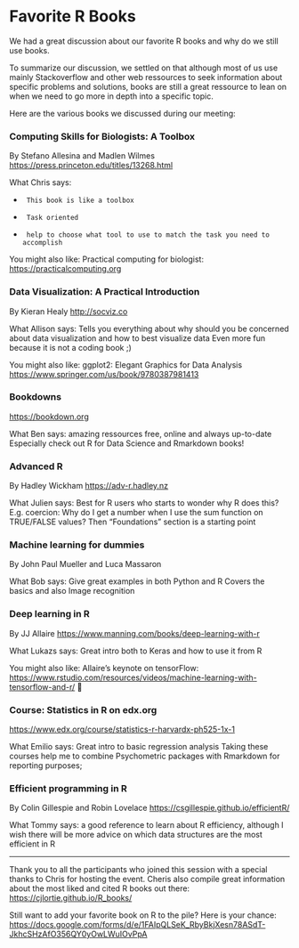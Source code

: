# Favorite R Books

We had a great discussion about our favorite R books and why do we still use books. 

To summarize our discussion, we settled on that although most of us use mainly Stackoverflow and other web ressources to seek information about specific problems and solutions, books are still a great ressource to lean on when we need to go more in depth into a specific topic. 

Here are the various books we discussed during our meeting:

### Computing Skills for Biologists: A Toolbox
By Stefano Allesina and Madlen Wilmes
https://press.princeton.edu/titles/13268.html
 
What Chris says:
-      This book is like a toolbox
-      Task oriented
-      help to choose what tool to use to match the task you need to accomplish
 
You might also like: 
Practical computing for biologist: https://practicalcomputing.org 
 
### Data Visualization: A Practical Introduction 
By Kieran Healy
http://socviz.co 
 
What Allison says:
Tells you everything about why should you be concerned about data visualization and how to best visualize data
 Even more fun because it is not a coding book ;)

You might also like: 
ggplot2: Elegant Graphics for Data Analysis https://www.springer.com/us/book/9780387981413 

### Bookdowns
https://bookdown.org 

What Ben says:
amazing ressources free, online and always up-to-date
Especially check out R for Data Science and Rmarkdown books!

### Advanced R
By Hadley Wickham 
https://adv-r.hadley.nz 

What Julien says:
Best for R users who starts to wonder why R does this? E.g. coercion: Why do I get a number when I use the sum function on TRUE/FALSE values?
Then “Foundations” section is a starting point
 
### Machine learning for dummies
By John Paul Mueller and Luca Massaron

What Bob says:
Give great examples in both Python and R
Covers the basics and also Image recognition

### Deep learning in R
By JJ Allaire
https://www.manning.com/books/deep-learning-with-r

What Lukazs says:
Great intro both to Keras and how to use it from R
  
You might also like: 
Allaire’s keynote on tensorFlow: https://www.rstudio.com/resources/videos/machine-learning-with-tensorflow-and-r/ 

### Course: Statistics in R on edx.org
https://www.edx.org/course/statistics-r-harvardx-ph525-1x-1 

What Emilio says:
Great intro to basic regression analysis
Taking these courses help me to combine Psychometric packages with Rmarkdown for reporting purposes;
  
### Efficient programming in R
By Colin Gillespie and Robin Lovelace
https://csgillespie.github.io/efficientR/ 
 
What Tommy says:
a good reference to learn about R efficiency, although I wish there will be more advice on which data structures are the most efficient in R

--------------

Thank you to all the participants who joined this session with a special thanks to Chris for hosting the event. Cheris also compile great information about the most liked and cited R books out there: https://cjlortie.github.io/R_books/

Still want to add your favorite book on R to the pile? Here is your chance: https://docs.google.com/forms/d/e/1FAIpQLSeK_RbyBkjXesn78ASdT-JkhcSHzAfO356QY0yOwLWuIOvPpA
